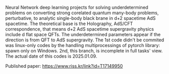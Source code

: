 Neural Network deep learning projects for solving underdetermined problems on converting strong corelated quantum many-body problems, perturbative, to analytic single-body black brane in d+2 spacetime AdS spacetime.
The theoretical base is the Holography, AdS/CFT correspondence, that means d+2 AdS spacetime supergravity physics include d flat space QFTs. The underdetermined parameters appear if the direction is from QFT to AdS supergravity.
The 1st code didn't be commited was linux-only codes by the handling multiprocessings of pytorch library: spawn only on Windows. 2nd, this branch, is incomplete in full tasks' view. The actual date of this codes is 2025.01.09.

Published paper: https://www.riss.kr/link?id=T17149950
